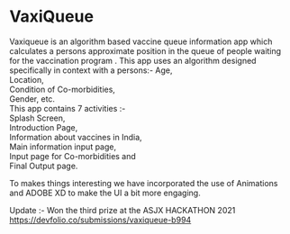 # VaxiQueue

Vaxiqueue is an algorithm based vaccine queue information app which calculates a persons approximate position in the queue of people waiting for the vaccination program . This app uses an algorithm designed specifically in context with a persons:-
Age,  
Location,  
Condition of Co-morbidities,  
Gender, etc.  
This app contains 7 activities :-  
Splash Screen,  
Introduction Page,  
Information about vaccines in India,  
Main information input page,  
Input page for Co-morbidities and  
Final Output page.  
      
To makes things interesting we have incorporated the use of Animations and ADOBE XD to make the UI a bit more engaging.  
  
  
Update :- Won the third prize at the ASJX HACKATHON 2021  
https://devfolio.co/submissions/vaxiqueue-b994  
